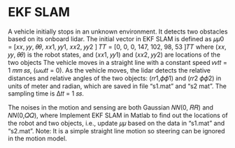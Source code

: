 # EKF SLAM
A vehicle initially stops in an unknown environment. It detects two obstacles based on its onboard lidar. The initial vector in EKF SLAM is defined as 
𝜇𝜇0 = [𝑥𝑥, 𝑦𝑦, 𝜃𝜃, 𝑥𝑥1, 𝑦𝑦1, 𝑥𝑥2, 𝑦𝑦2 ] 
𝑇𝑇 = [0, 0, 0, 147, 102, 98, 53 ]𝑇𝑇 where (𝑥𝑥, 𝑦𝑦, 𝜃𝜃) is the robot states, and (𝑥𝑥1, 𝑦𝑦1) and (𝑥𝑥2, 𝑦𝑦2) are locations of the two objects The vehicle moves in a straight line with a constant speed 𝑣𝑣𝑡𝑡 = 1 𝑚𝑚 𝑠𝑠, (𝜔𝜔𝑡𝑡 = 0). As the vehicle moves, the lidar detects the relative distances and relative angles of the two objects: (𝑟𝑟1,𝜙𝜙1) and (𝑟𝑟2 𝜙𝜙2) in units of meter and radian, which are saved in file “s1.mat” and “s2 mat”. The sampling time is Δ𝑡𝑡 = 1 𝑠𝑠. 

The noises in the motion and sensing are both Gaussian 𝑁𝑁(0, 𝑅𝑅) and 𝑁𝑁(0,𝑄𝑄), where
[](https://github.com/Praj390/AuE8240_Autonomous_Driving_Technology/blob/master/EKF%20SLAM/matrix.jpg)
Implement EKF SLAM in Matlab to find out the locations of the robot and two objects, i.e., update 𝜇𝜇 based on the data in “s1.mat” and “s2.mat”.
Note: It is a simple straight line motion so steering can be ignored in the motion model.
